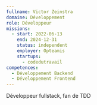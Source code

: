 ```yaml
---
fullname: Victor Zeinstra
domaine: Développement
role: Développeur
missions:
  - start: 2022-06-13
    end: 2024-12-31
    status: independent
    employer: Opteamis
    startups:
      - codedutravail
competences:
  - Développement Backend
  - Développement Frontend
---
```

Développeur fullstack, fan de TDD